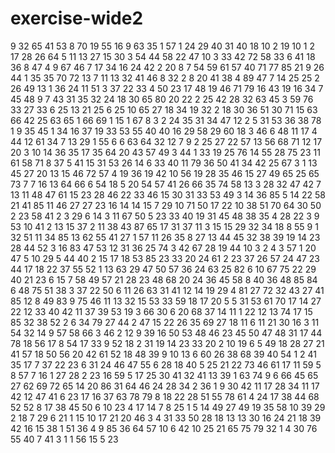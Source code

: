 # exercise-wide2
9
32
65
41
53
8
70
19
55
16
9
63
35
1
57
1
24
29
40
31
40
18
10
2
19
10
1
2
17
28
26
64
5
11
13
27
15
30
3
54
44
58
22
47
10
3
33
42
72
58
33
6
41
18
36
8
47
4
9
67
46
7
17
34
16
24
42
2
20
8
7
54
59
61
57
40
71
77
85
21
9
26
44
1
35
35
70
72
13
7
11
13
32
41
46
8
32
2
8
20
41
38
4
89
47
7
14
25
25
2
26
49
13
1
36
24
11
51
3
37
22
33
4
50
23
17
48
19
46
71
79
16
43
19
16
34
7
45
48
9
7
43
31
35
32
24
18
30
65
80
20
22
2
25
42
28
32
63
45
3
59
76
33
27
33
6
25
13
21
25
6
25
10
65
27
18
34
19
32
2
18
30
36
51
30
71
15
63
66
42
25
63
65
1
66
69
1
15
1
67
8
3
2
24
35
31
34
47
12
2
5
31
53
36
38
78
1
9
35
45
1
34
16
37
19
33
53
55
40
40
16
29
58
29
60
18
3
46
6
48
11
17
4
44
12
61
34
7
13
29
1
55
6
6
63
64
32
12
7
9
2
25
27
22
57
13
56
68
71
12
17
20
3
10
14
36
35
17
35
64
20
43
57
49
3
44
1
33
19
25
76
14
55
28
75
23
11
61
58
71
8
37
5
41
15
31
53
26
14
6
33
40
11
79
36
50
41
34
42
25
67
3
1
13
45
27
20
13
15
46
72
57
4
19
36
19
42
10
56
19
28
35
46
15
27
49
65
25
65
73
7
7
16
13
64
66
6
54
18
5
20
54
57
41
26
66
35
74
58
13
3
28
32
47
42
7
13
11
48
47
61
15
23
28
46
22
33
46
15
30
31
33
53
49
3
14
36
85
5
14
22
58
21
41
85
11
46
27
27
23
16
14
14
15
7
29
10
71
50
17
22
10
38
51
70
64
30
50
2
23
58
41
2
3
29
6
14
3
11
67
50
5
23
33
40
19
31
45
48
38
35
4
28
22
3
9
53
10
41
2
13
15
37
2
11
38
43
87
65
17
31
37
11
3
15
15
29
32
34
18
8
55
9
1
32
51
11
34
85
13
62
55
41
27
1
57
11
26
35
8
27
13
44
45
32
38
39
19
14
23
28
44
52
3
16
83
47
53
12
31
36
25
74
3
42
67
28
19
44
10
3
2
4
3
57
1
20
47
5
10
29
5
44
40
2
15
17
18
53
85
23
33
20
24
61
2
23
37
26
57
24
47
23
44
17
18
22
37
55
52
1
13
63
29
47
50
57
36
24
63
25
82
6
10
67
75
22
29
40
21
23
6
15
7
58
49
57
21
28
23
48
68
20
24
36
45
58
8
40
36
48
85
84
6
48
75
51
38
3
37
22
50
6
11
26
63
31
41
12
14
19
29
4
81
27
72
32
43
27
41
85
12
8
49
83
9
75
46
11
13
32
15
53
33
59
18
17
20
5
5
31
53
61
70
17
14
27
22
12
33
40
42
11
37
39
53
19
3
66
30
6
20
68
37
14
11
1
22
12
13
74
17
15
85
32
38
52
2
6
34
79
27
44
2
47
15
22
26
35
69
27
18
11
6
11
21
30
16
3
11
54
32
14
9
57
58
66
3
46
2
12
9
39
16
50
53
48
46
23
45
50
47
48
31
17
44
78
18
56
17
8
54
17
33
9
52
18
2
31
19
14
23
33
20
2
10
19
6
5
49
18
28
27
21
41
57
18
50
56
20
42
61
52
18
48
39
9
10
13
6
60
26
38
68
39
40
54
1
2
41
35
17
7
37
22
23
6
31
24
46
47
55
6
28
18
40
5
25
21
22
73
46
61
17
11
59
5
8
57
7
16
1
27
28
2
23
16
59
5
17
25
30
41
32
41
13
39
1
63
74
9
6
66
45
65
27
62
69
72
65
14
20
86
31
64
46
24
28
34
2
36
1
9
30
42
11
17
28
34
11
17
42
12
47
41
6
23
17
16
37
63
78
79
8
18
22
28
51
55
78
61
4
24
17
38
44
68
52
52
8
17
38
45
50
6
10
23
4
17
14
7
8
25
1
5
14
49
27
49
19
35
58
10
39
29
2
18
7
29
6
21
1
15
10
17
21
20
46
3
4
31
33
50
28
18
13
13
30
16
24
21
18
39
42
16
15
38
1
51
36
4
9
85
36
64
57
10
6
42
10
25
21
65
75
79
32
1
4
30
76
55
40
7
41
3
1
1
56
15
5
23
